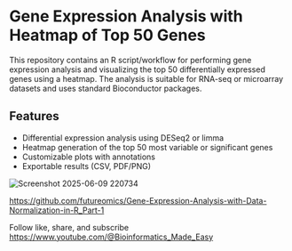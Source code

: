 # Gene Expression Analysis with Heatmap of Top 50 Genes

This repository contains an R script/workflow for performing gene expression analysis and visualizing the top 50 differentially expressed genes using a heatmap. The analysis is suitable for RNA-seq or microarray datasets and uses standard Bioconductor packages.

## Features

- Differential expression analysis using DESeq2 or limma
- Heatmap generation of the top 50 most variable or significant genes
- Customizable plots with annotations
- Exportable results (CSV, PDF/PNG)

![Screenshot 2025-06-09 220734](https://github.com/user-attachments/assets/54ac5cf1-0617-42e2-b0b9-36ede36d48da)

https://github.com/futureomics/Gene-Expression-Analysis-with-Data-Normalization-in-R_Part-1

Follow like, share, and subscribe https://www.youtube.com/@Bioinformatics_Made_Easy

